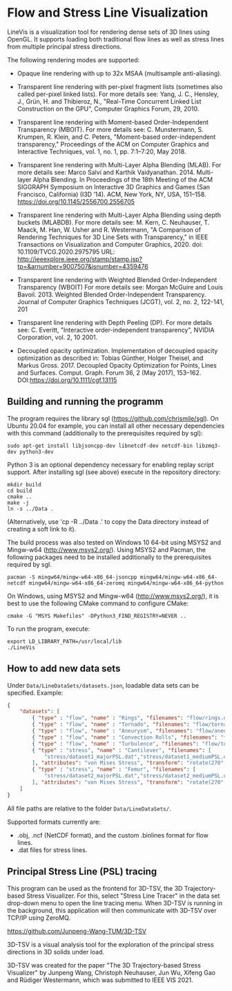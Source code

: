 # Flow and Stress Line Visualization

LineVis is a visualization tool for rendering dense sets of 3D lines using OpenGL.
It supports loading both traditional flow lines as well as stress lines from multiple principal stress directions.

The following rendering modes are supported:

- Opaque line rendering with up to 32x MSAA (multisample anti-aliasing).

- Transparent line rendering with per-pixel fragment lists (sometimes also called per-pixel linked lists).
  For more details see: Yang, J. C., Hensley, J., Grün, H. and Thibieroz, N., "Real-Time Concurrent Linked List
  Construction on the GPU", Computer Graphics Forum, 29, 2010.

- Transparent line rendering with Moment-based Order-Independent Transparency (MBOIT).
  For more details see: C. Munstermann, S. Krumpen, R. Klein, and C. Peters, "Moment-based order-independent transparency,"
  Proceedings of the ACM on Computer Graphics and Interactive Techniques, vol. 1, no. 1, pp. 7:1–7:20, May 2018.

- Transparent line rendering with Multi-Layer Alpha Blending (MLAB).
  For more details see: Marco Salvi and Karthik Vaidyanathan. 2014. Multi-layer Alpha Blending. In Proceedings of the
  18th Meeting of the ACM SIGGRAPH Symposium on Interactive 3D Graphics and Games (San Francisco, California)
  (I3D ’14). ACM, New York, NY, USA, 151–158. https://doi.org/10.1145/2556700.2556705

- Transparent line rendering with Multi-Layer Alpha Blending using depth buckets (MLABDB).
  For more details see: M. Kern, C. Neuhauser, T. Maack, M. Han, W. Usher and R. Westermann, "A Comparison of Rendering
  Techniques for 3D Line Sets with Transparency," in IEEE Transactions on Visualization and Computer Graphics, 2020.
  doi: 10.1109/TVCG.2020.2975795 URL: http://ieeexplore.ieee.org/stamp/stamp.jsp?tp=&arnumber=9007507&isnumber=4359476

- Transparent line rendering with Weighted Blended Order-Independent Transparency (WBOIT)
  For more details see: Morgan McGuire and Louis Bavoil. 2013. Weighted Blended Order-Independent Transparency.
  Journal of Computer Graphics Techniques (JCGT), vol. 2, no. 2, 122-141, 201

- Transparent line rendering with Depth Peeling (DP).
  For more details see: C. Everitt, "Interactive order-independent transparency", NVIDIA Corporation, vol. 2, 10 2001.

- Decoupled opacity optimization.
  Implementation of decoupled opacity optimization as described in:
  Tobias Günther, Holger Theisel, and Markus Gross. 2017. Decoupled Opacity Optimization for Points, Lines and Surfaces.
  Comput. Graph. Forum 36, 2 (May 2017), 153–162. DOI:https://doi.org/10.1111/cgf.13115


## Building and running the programm

The program requires the library sgl (https://github.com/chrismile/sgl).
On Ubuntu 20.04 for example, you can install all other necessary dependencies with this command (additionally to the prerequisites required by sgl):

```
sudo apt-get install libjsoncpp-dev libnetcdf-dev netcdf-bin libzmq3-dev python3-dev
```

Python 3 is an optional dependency necessary for enabling replay script support.
After installing sgl (see above) execute in the repository directory:

```
mkdir build
cd build
cmake ..
make -j
ln -s ../Data .
```
(Alternatively, use 'cp -R ../Data .' to copy the Data directory instead of creating a soft link to it).

The build process was also tested on Windows 10 64-bit using MSYS2 and Mingw-w64 (http://www.msys2.org/). Using MSYS2 and Pacman, the following packages need to be installed additionally to the prerequisites required by sgl.

```
pacman -S mingw64/mingw-w64-x86_64-jsoncpp mingw64/mingw-w64-x86_64-netcdf mingw64/mingw-w64-x86_64-zeromq mingw64/mingw-w64-x86_64-python
```

On Windows, using MSYS2 and Mingw-w64 (http://www.msys2.org/), it is best to use the following CMake command to configure CMake:
```
cmake -G "MSYS Makefiles" -DPython3_FIND_REGISTRY=NEVER ..
```

To run the program, execute:
```
export LD_LIBRARY_PATH=/usr/local/lib
./LineVis
```

## How to add new data sets

Under `Data/LineDataSets/datasets.json`, loadable data sets can be specified. Example:

```json
{
    "datasets": [
        { "type" : "flow", "name" : "Rings", "filenames": "flow/rings.obj", "linewidth": 0.003, "attributes": "Vorticity" },
        { "type" : "flow", "name" : "Tornado", "filenames": "flow/tornado.obj", "linewidth": 0.003, "attributes": "Vorticity" },
        { "type" : "flow", "name" : "Aneurysm", "filenames": "flow/aneurysm.obj", "attributes": "Vorticity" },
        { "type" : "flow", "name" : "Convection Rolls", "filenames": "flow/convection_rolls.obj", "attributes": "Line Curvature" },
        { "type" : "flow", "name" : "Turbulence", "filenames": "flow/turbulence.obj", "attributes": "Lambda_2 Vortex Measure" },
        { "type" : "stress", "name" : "Cantilever", "filenames": [
            "stress/dataset1_majorPSL.dat","stress/dataset1_mediumPSL.dat","stress/dataset1_minorPSL.dat"
        ], "attributes": "von Mises Stress", "transform": "rotate(270°, 1, 0, 0)" },
        { "type" : "stress", "name" : "Femur", "filenames": [
            "stress/dataset2_majorPSL.dat","stress/dataset2_mediumPSL.dat","stress/dataset2_minorPSL.dat"
        ], "attributes": "von Mises Stress", "transform": "rotate(270°, 1, 0, 0)" }
    ]
}
```

All file paths are relative to the folder `Data/LineDataSets/`.

Supported formats currently are:
- .obj, .ncf (NetCDF format), and the custom .binlines format for flow lines.
- .dat files for stress lines.


## Principal Stress Line (PSL) tracing

This program can be used as the frontend for 3D-TSV, the 3D Trajectory-based Stress Visualizer.
For this, select "Stress Line Tracer" in the data set drop-down menu to open the line tracing menu.
When 3D-TSV is running in the background, this application will then communicate with 3D-TSV over TCP/IP using ZeroMQ.

https://github.com/Junpeng-Wang-TUM/3D-TSV

3D-TSV is a visual analysis tool for the exploration of the principal stress directions in 3D solids under load.

3D-TSV was created for the paper "The 3D Trajectory-based Stress Visualizer" by Junpeng Wang, Christoph Neuhauser,
Jun Wu, Xifeng Gao and Rüdiger Westermann, which was submitted to IEEE VIS 2021.
